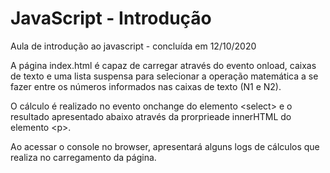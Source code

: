 # JavaScript - Introdução
Aula de introdução ao javascript - concluída em 12/10/2020

A página index.html é capaz de carregar através do evento onload, caixas de texto e uma lista suspensa para selecionar a operação matemática a se fazer entre os números informados nas caixas de texto (N1 e N2).

O cálculo é realizado no evento onchange do elemento \<select\> e o resultado apresentado abaixo através da prorprieade innerHTML do elemento \<p\>.
  
Ao acessar o console no browser, apresentará alguns logs de cálculos que realiza no carregamento da página.
